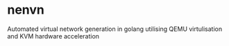 # nenvn
Automated virtual network generation in golang utilising QEMU virtulisation and KVM hardware acceleration
